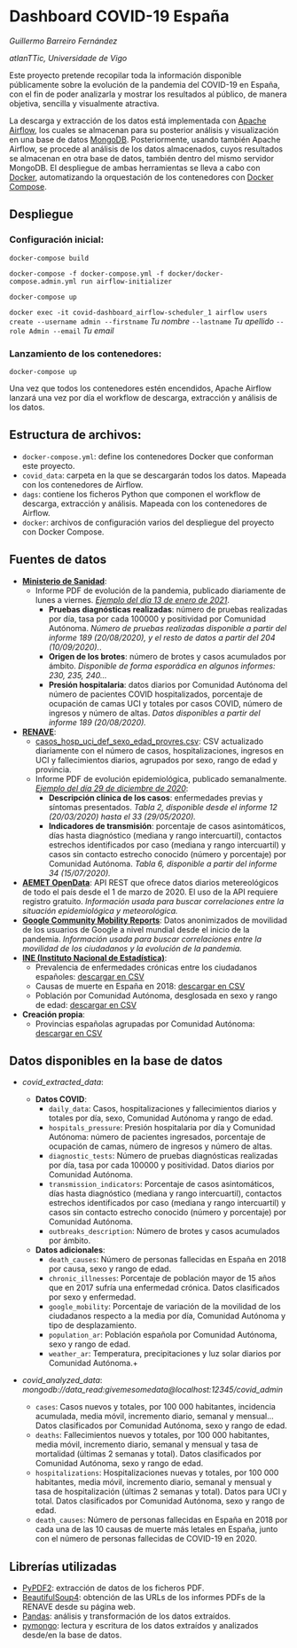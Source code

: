 # Dashboard COVID-19 España
*Guillermo Barreiro Fernández*

*atlanTTic, Universidade de Vigo*

Este proyecto pretende recopilar toda la información disponible públicamente sobre la evolución de la pandemia del COVID-19 en España, con el fin de poder analizarla y mostrar los resultados al público, de manera objetiva, sencilla y visualmente atractiva.

La descarga y extracción de los datos está implementada con [Apache Airflow](https://airflow.apache.org), los cuales se almacenan para su posterior análisis y visualización en una base de datos [MongoDB](https://mongodb.com). Posteriormente, usando también Apache Airflow, se procede al análisis de los datos almacenados, cuyos resultados se almacenan en otra base de datos, también dentro del mismo servidor MongoDB. El despliegue de ambas herramientas se lleva a cabo con [Docker](https://docker.com), automatizando la orquestación de los contenedores con [Docker Compose](https://docs.docker.com/compose/).

## Despliegue

### Configuración inicial:

`docker-compose build`

`docker-compose -f docker-compose.yml -f docker/docker-compose.admin.yml run airflow-initializer`

`docker-compose up`

`docker exec -it covid-dashboard_airflow-scheduler_1 airflow users create --username admin --firstname`  *Tu nombre* `--lastname` *Tu apellido* `--role Admin --email` *Tu email*

### Lanzamiento de los contenedores:
`docker-compose up`

Una vez que todos los contenedores estén encendidos, Apache Airflow lanzará una vez por día el workflow de descarga, extracción y análisis de los datos.

## Estructura de archivos:
- `docker-compose.yml`: define los contenedores Docker que conforman este proyecto.
- `covid_data`: carpeta en la que se descargarán todos los datos. Mapeada con los contenedores de Airflow.
- `dags`: contiene los ficheros Python que componen el workflow de descarga, extracción y análisis. Mapeada con los contenedores de Airflow.
- `docker`: archivos de configuración varios del despliegue del proyecto con Docker Compose.

## Fuentes de datos
- **[Ministerio de Sanidad](https://www.mscbs.gob.es/profesionales/saludPublica/ccayes/alertasActual/nCov/situacionActual.htm)**:
    - Informe PDF de evolución de la pandemia, publicado diariamente de lunes a viernes. *[Ejemplo del día 13 de enero de 2021](https://www.mscbs.gob.es/profesionales/saludPublica/ccayes/alertasActual/nCov/documentos/Actualizacion_289_COVID-19.pdf)*.
        - **Pruebas diagnósticas realizadas**: número de pruebas realizadas por día, tasa por cada 100000 y positividad por Comunidad Autónoma. *Número de pruebas realizadas disponible a partir del informe 189 (20/08/2020), y el resto de datos a partir del 204 (10/09/2020).*.
        - **Origen de los brotes**: número de brotes y casos acumulados por ámbito. *Disponible de forma esporádica en algunos informes: 230, 235, 240...*
        - **Presión hospitalaria**: datos diarios por Comunidad Autónoma del número de pacientes COVID hospitalizados, porcentaje de ocupación de camas UCI y totales por casos COVID, número de ingresos y número de altas. *Datos disponibles a partir del informe 189 (20/08/2020).*
- **[RENAVE](https://www.isciii.es/QueHacemos/Servicios/VigilanciaSaludPublicaRENAVE/EnfermedadesTransmisibles/Paginas/InformesCOVID-19.aspx)**:
    - [casos_hosp_uci_def_sexo_edad_provres.csv](https://cnecovid.isciii.es/covid19/resources/casos_hosp_uci_def_sexo_edad_provres.csv): CSV actualizado diariamente con el número de casos, hospitalizaciones, ingresos en UCI y fallecimientos diarios, agrupados por sexo, rango de edad y provincia.
    - Informe PDF de evolución epidemiológica, publicado semanalmente. *[Ejemplo del día 29 de diciembre de 2020](https://www.isciii.es/QueHacemos/Servicios/VigilanciaSaludPublicaRENAVE/EnfermedadesTransmisibles/Documents/INFORMES/Informes%20COVID-19/Informe%20COVID-19.%20Nº%2059_29%20de%20diciembre%20de%202020.pdf)*:
        - **Descripción clínica de los casos**: enfermedades previas y síntomas presentados. *Tabla 2, disponible desde el informe 12 (20/03/2020) hasta el 33 (29/05/2020).*
        - **Indicadores de transmisión**: porcentaje de casos asintomáticos, días hasta diagnóstico (mediana y rango intercuartil), contactos estrechos identificados por caso (mediana y rango intercuartil) y casos sin contacto estrecho conocido (número y porcentaje) por Comunidad Autónoma. *Tabla 6, disponible a partir del informe 34 (15/07/2020).*
- **[AEMET OpenData](https://opendata.aemet.es/centrodedescargas/inicio)**: API REST que ofrece datos diarios metereológicos de todo el país desde el 1 de marzo de 2020. El uso de la API requiere registro gratuito. *Información usada para buscar correlaciones entre la situación epidemiológica y meteorológica.*
- **[Google Community Mobility Reports](https://www.google.com/covid19/mobility/)**: Datos anonimizados de movilidad de los usuarios de Google a nivel mundial desde el inicio de la pandemia. *Información usada para buscar correlaciones entre la movilidad de los ciudadanos y la evolución de la pandemia.*
- **[INE (Instituto Nacional de Estadística)](http://ine.es)**:
    - Prevalencia de enfermedades crónicas entre los ciudadanos españoles: [descargar en CSV](https://www.ine.es/jaxi/files/_px/es/csv_bdsc/t00/mujeres_hombres/tablas_1/l0/d03005.csv_bdsc)
    - Causas de muerte en España en 2018: [descargar en CSV](http://www.ine.es/jaxi/files/_px/es/csv_sc/t15/p417/a2018/01004.csv_sc)
    - Población por Comunidad Autónoma, desglosada en sexo y rango de edad: [descargar en CSV](https://www.ine.es/jaxiT3/files/t/es/csv_bdsc/9683.csv)
- **Creación propia**:
    - Provincias españolas agrupadas por Comunidad Autónoma: [descargar en CSV](https://gist.githubusercontent.com/gbarreiro/7e5c5eb906e9160182f81b8ec868bf64/raw/8812c03a94edc69f77a6c94312e40a05b0c19583/provincias_espa%25C3%25B1a.csv)

## Datos disponibles en la base de datos
- *covid_extracted_data*:
    - **Datos COVID**:
        - `daily_data`: Casos, hospitalizaciones y fallecimientos diarios y totales por día, sexo, Comunidad Autónoma y rango de edad.
        - `hospitals_pressure`: Presión hospitalaria por día y Comunidad Autónoma: número de pacientes ingresados, porcentaje de ocupación de camas, número de ingresos y número de altas.
        - `diagnostic_tests`: Número de pruebas diagnósticas realizadas por día, tasa por cada 100000 y positividad. Datos diarios por Comunidad Autónoma.
        - `transmission_indicators`: Porcentaje de casos asintomáticos, días hasta diagnóstico (mediana y rango intercuartil), contactos estrechos identificados por caso (mediana y rango intercuartil) y casos sin contacto estrecho conocido (número y porcentaje) por Comunidad Autónoma.
        - `outbreaks_description`: Número de brotes y casos acumulados por ámbito.
    - **Datos adicionales**:
        - `death_causes`: Número de personas fallecidas en España en 2018 por causa, sexo y rango de edad.
        - `chronic_illnesses`: Porcentaje de población mayor de 15 años que en 2017 sufría una enfermedad crónica. Datos clasificados por sexo y enfermedad.
        - `google_mobility`: Porcentaje de variación de la movilidad de los ciudadanos respecto a la media por día, Comunidad Autónoma y tipo de desplazamiento.
        - `population_ar`: Población española por Comunidad Autónoma, sexo y rango de edad.
        - `weather_ar`: Temperatura, precipitaciones y luz solar diarios por Comunidad Autónoma.+

- *covid_analyzed_data*: *mongodb://data_read:givemesomedata@localhost:12345/covid_admin*
    - `cases`: Casos nuevos y totales, por 100 000 habitantes, incidencia acumulada, media móvil, incremento diario, semanal y mensual... Datos clasificados por Comunidad Autónoma, sexo y rango de edad.
    - `deaths`: Fallecimientos nuevos y totales, por 100 000 habitantes, media móvil, incremento diario, semanal y mensual y tasa de mortalidad (últimas 2 semanas y total). Datos clasificados por Comunidad Autónoma, sexo y rango de edad.
    - `hospitalizations`: Hospitalizaciones nuevas y totales, por 100 000 habitantes, media móvil, incremento diario, semanal y mensual y tasa de hospitalización (últimas 2 semanas y total). Datos para UCI y total. Datos clasificados por Comunidad Autónoma, sexo y rango de edad.
    - `death_causes`: Número de personas fallecidas en España en 2018 por cada una de las 10 causas de muerte más letales en España, junto con el número de personas fallecidas de COVID-19 en 2020.


## Librerías utilizadas
- [PyPDF2](https://pypi.org/project/PyPDF2/): extracción de datos de los ficheros PDF.
- [BeautifulSoup4](https://pypi.org/project/beautifulsoup4/): obtención de las URLs de los informes PDFs de la RENAVE desde su página web.
- [Pandas](https://pypi.org/project/pandas/): análisis y transformación de los datos extraídos.
- [pymongo](https://pypi.org/project/pymongo/): lectura y escritura de los datos extraídos y analizados desde/en la base de datos.